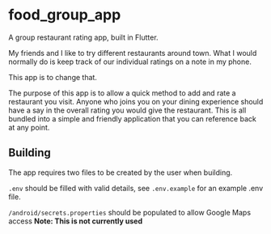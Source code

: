 # food_group_app

A group restaurant rating app, built in Flutter.

My friends and I like to try different restaurants around town. What I would
normally do is keep track of our individual ratings on a note in my phone. 

This app is to change that.

The purpose of this app is to allow a quick method to add and rate a restaurant you visit.
Anyone who joins you on your dining experience should have a say in the overall rating
you would give the restaurant. This is all bundled into a simple and friendly application
that you can reference back at any point.

## Building

The app requires two files to be created by the user when building.

`.env` should be filled with valid details, see `.env.example` for an example .env file.

`/android/secrets.properties` should be populated to allow Google Maps access **Note: This is not currently used**

